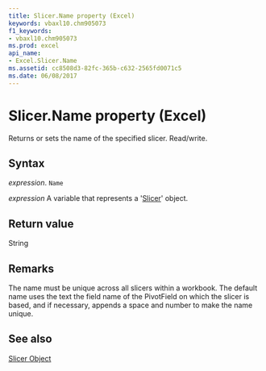 ```yaml
---
title: Slicer.Name property (Excel)
keywords: vbaxl10.chm905073
f1_keywords:
- vbaxl10.chm905073
ms.prod: excel
api_name:
- Excel.Slicer.Name
ms.assetid: cc8508d3-82fc-365b-c632-2565fd0071c5
ms.date: 06/08/2017
---
```



# Slicer.Name property (Excel)

Returns or sets the name of the specified slicer. Read/write.


## Syntax

_expression_. `Name`

_expression_ A variable that represents a '[Slicer](Excel.Slicer.md)' object.


## Return value

String


## Remarks

The name must be unique across all slicers within a workbook. The default name uses the text the field name of the PivotField on which the slicer is based, and if necessary, appends a space and number to make the name unique.


## See also


[Slicer Object](Excel.Slicer.md)

